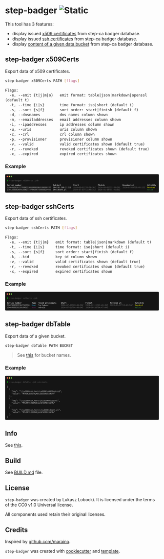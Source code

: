 # step-badger ![Static](https://img.shields.io/badge/bulaj-biznes-darkorchid?style=for-the-badge&labelColor=darkslategray)

This tool has 3 features:

- display issued [x509 certificates](#step-badger-x509certs) from step-ca badger database.
- display issued [ssh certificates](#step-badger-sshcerts) from step-ca badger database.
- display [content of a given data bucket](#step-badger-dbtable) from step-ca badger database.

## step-badger x509Certs

Export data of x509 certificates.

```bash
step-badger x509Certs PATH [flags]
```

```text
Flags:
  -e, --emit {t|j|m|o}   emit format: table|json|markdown|openssl (default t)
  -t, --time {i|s}       time format: iso|short (default i)
  -s, --sort {s|f}       sort order: start|finish (default f)
  -d, --dnsnames         dns names column shown
  -m, --emailaddresses   email addresses column shown
  -i, --ipaddresses      ip addresses column shown
  -u, --uris             uris column shown
  -c, --crl              crl column shown
  -p, --provisioner      provisioner column shown
  -v, --valid            valid certificates shown (default true)
  -r, --revoked          revoked certificates shown (default true)
  -x, --expired          expired certificates shown
```

### Example

![alt text](samples/out-x509.png)

## step-badger sshCerts

Export data of ssh certificates.

```bash
step-badger sshCerts PATH [flags]
```

```text
Flags:
  -e, --emit {t|j|m}   emit format: table|json|markdown (default t)
  -t, --time {i|s}     time format: iso|short (default i)
  -s, --sort {s|f}     sort order: start|finish (default f)
  -k, --kid            key id column shown
  -v, --valid          valid certificates shown (default true)
  -r, --revoked        revoked certificates shown (default true)
  -x, --expired        expired certificates shown
```

### Example

![alt text](samples/out-ssh.png)

## step-badger dbTable

Export data of a given bucket.

```bash
step-badger dbTable PATH BUCKET
```

> See [this](https://github.com/smallstep/certificates/blob/077f688e2d781fa12fd3d702cfab5b6f989a4391/db/db.go#L18) for bucket names.

### Example

![alt text](samples/out-dbtable.png)

## Info

See [this](https://smallstep.com/docs/step-ca/certificate-authority-server-production/#enable-active-revocation-on-your-intermediate-ca).

## Build

See [BUILD.md](BUILD.md) file.

## License

`step-badger` was created by Lukasz Lobocki. It is licensed under the terms of the CC0 v1.0 Universal license.

All components used retain their original licenses.

## Credits

Inspired by [github.com/maraino](https://gist.github.com/maraino/4dcb64cb051b17ef6d421892cb4e55a8#file-listcerts-go).

`step-badger` was created with [cookiecutter](https://cookiecutter.readthedocs.io/en/latest/) and [template](https://github.com/lukasz-lobocki/go-cookiecutter).
